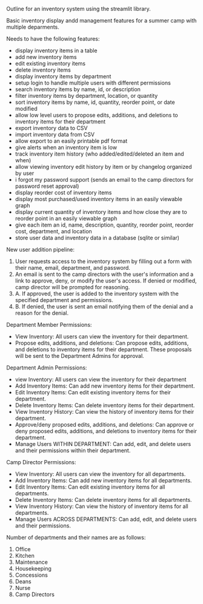 
Outline for an inventory system using the streamlit library. 

Basic inventory display andd management features for a summer camp with multiple deparments.

Needs to have the following features:
- display inventory items in a table
- add new inventory items
- edit existing inventory items
- delete inventory items
- display inventory items by department
- setup login to handle multiple users with different permissions
- search inventory items by name, id, or description
- filter inventory items by department, location, or quantity
- sort inventory items by name, id, quantity, reorder point, or date modified
- allow low level users to propose edits, additions, and deletions to inventory items for their department
- export inventory data to CSV
- import inventory data from CSV
- allow export to an easily printable pdf format
- give alerts when an inventory item is low
- track inventory item history (who added/edited/deleted an item and when)
- allow viewing inventory edit history by item or by changelog organized by user
- i forgot my password support (sends an email to the camp directors for password reset approval)
- display reorder cost of inventory items
- display most purchased/used inventory items in an easily viewable graph
- display current quantity of inventory items and how close they are to reorder point in an easily viewable graph
- give each item an id, name, description, quantity, reorder point, reorder cost, department, and location
- store user data and inventory data in a database (sqlite or similar)

New user addition pipeline:

1. User requests access to the inventory system by filling out a form with their name, email, department, and password.
2. An email is sent to the camp directors with the user's information and a link to approve, deny, or modify the user's access. If denied or modified, camp director will be prompted for reasoning.
3. A. If approved, the user is added to the inventory system with the specified department and permissions.
3. B. If denied, the user is sent an email notifying them of the denial and a reason for the denial.

Department Member Permissions:
- View Inventory: All users can view the inventory for their department.
- Propose edits, additions, and deletions: Can propose edits, additions, and deletions to inventory items for their department. These proposals will be sent to the Department Admins for approval.

Department Admin Permissions:
- view Inventory: All users can view the inventory for their department
- Add Inventory Items: Can add new inventory items for their department.
- Edit Inventory Items: Can edit existing inventory items for their department.
- Delete Inventory Items: Can delete inventory items for their department.
- View Inventory History: Can view the history of inventory items for their department.
- Approve/deny proposed edits, additions, and deletions: Can approve or deny proposed edits, additions, and deletions to inventory items for their department.
- Manage Users WITHIN DEPARTMENT: Can add, edit, and delete users and their permissions within their department.

Camp Director Permissions:
- View Inventory: All users can view the inventory for all departments.
- Add Inventory Items: Can add new inventory items for all departments.
- Edit Inventory Items: Can edit existing inventory items for all departments.
- Delete Inventory Items: Can delete inventory items for all departments.
- View Inventory History: Can view the history of inventory items for all departments.
- Manage Users ACROSS DEPARTMENTS: Can add, edit, and delete users and their permissions.


Number of departments and their names are as follows:
1. Office
2. Kitchen
3. Maintenance
4. Housekeeping
5. Concessions
6. Deans
7. Nurse
8. Camp Directors
